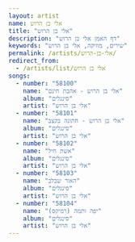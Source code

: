 ```yaml
---
layout: artist
name: אלי בן הרוש
title: "אלי בן הרוש"
description: "דף האמן אלי בן הרוש"
keywords: "שירים, מוזיקה, אלי בן הרוש"
permalink: /artists/אלי-בן-הרוש/
redirect_from:
  - /artists/list/אלי בן הרוש
songs:
  - number: "58100"
    name: "אלי בן הרוש - אהבת חינם"
    album: "סינגלים"
    artist: "אלי בן הרוש"
  - number: "58101"
    name: "אלי בן הרוש - חתונה בקצב"
    album: "סינגלים"
    artist: "אלי בן הרוש"
  - number: "58102"
    name: "אשת חיל"
    album: "סינגלים"
    artist: "אלי בן הרוש"
  - number: "58103"
    name: "האור שבלב"
    album: "סינגלים"
    artist: "אלי בן הרוש"
  - number: "58104"
    name: "יפה ותמה (רמיקס)"
    album: "סינגלים"
    artist: "אלי בן הרוש"
---
```

